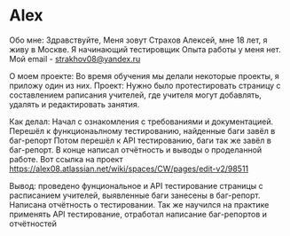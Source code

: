 # Alex
Обо мне:
Здравствуйте, Меня зовут Страхов Алексей, мне 18 лет, я живу в Москве.
Я начинающий тестировщик
Опыта работы у меня нет.
Мой email - strakhov08@yandex.ru

О моем проекте:
Во время обучения мы делали некоторые проекты, я приложу один из них.
Проект:
Нужно было протестировать страницу с составлением раписания учителей, где учителя могут добавлять, удалять и редактировать занятия.

Как делал: Начал с ознакомления с требованиями и документацией. Перешёл к функционаьлному тестированию, найденные баги завёл в баг-репорт
Потом перешёл к API тестированию, баги так же завёл в баг-репорт. В конце написал отчётность и выводы о проделанной работе. 
Вот ссылка на проект https://alex08.atlassian.net/wiki/spaces/CW/pages/edit-v2/98511

Вывод: проведено фунциональное и API тестирование страницы с расписанием учителей, выявленные баги занесены в баг-репорт. Написана отчётность о тестировании.
Так же научился на практике применять API тестирование, отработал написание баг-репортов и отчётностей
